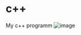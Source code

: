 # c++

My c++ programm
![image](https://github.com/liliRina/c_plus_plus/assets/79633635/b0cd5b6b-4bff-4930-b0e1-e41454f2b25f)
